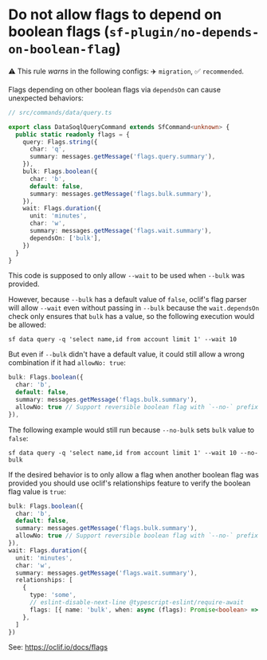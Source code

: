 # Do not allow flags to depend on boolean flags (`sf-plugin/no-depends-on-boolean-flag`)

⚠️ This rule _warns_ in the following configs: ✈️ `migration`, ✅ `recommended`.

<!-- end auto-generated rule header -->

Flags depending on other boolean flags via `dependsOn` can cause unexpected behaviors:

```ts
// src/commands/data/query.ts

export class DataSoqlQueryCommand extends SfCommand<unknown> {
  public static readonly flags = {
    query: Flags.string({
      char: 'q',
      summary: messages.getMessage('flags.query.summary'),
    }),
    bulk: Flags.boolean({
      char: 'b',
      default: false,
      summary: messages.getMessage('flags.bulk.summary'),
    }),
    wait: Flags.duration({
      unit: 'minutes',
      char: 'w',
      summary: messages.getMessage('flags.wait.summary'),
      dependsOn: ['bulk'],
    }) 
  }
}
```

This code is supposed to only allow `--wait` to be used when `--bulk` was provided. 

However, because `--bulk` has a default value of `false`, oclif's flag parser will allow `--wait` even without passing in `--bulk` because the `wait.dependsOn` check only ensures that `bulk` has a value, so the following execution would be allowed:

```
sf data query -q 'select name,id from account limit 1' --wait 10
```

But even if `--bulk` didn't have a default value, it could still allow a wrong combination if it had `allowNo: true`: 

```ts
bulk: Flags.boolean({
  char: 'b',
  default: false,
  summary: messages.getMessage('flags.bulk.summary'),
  allowNo: true // Support reversible boolean flag with `--no-` prefix (e.g. `--no-bulk`).
}),
```

The following example would still run because `--no-bulk` sets `bulk` value to `false`:

```
sf data query -q 'select name,id from account limit 1' --wait 10 --no-bulk
```

If the desired behavior is to only allow a flag when another boolean flag was provided you should use oclif's relationships feature to verify the boolean flag value is `true`:

```ts
bulk: Flags.boolean({
  char: 'b',
  default: false,
  summary: messages.getMessage('flags.bulk.summary'),
  allowNo: true // Support reversible boolean flag with `--no-` prefix (e.g. `--no-bulk`).
}),
wait: Flags.duration({
  unit: 'minutes',
  char: 'w',
  summary: messages.getMessage('flags.wait.summary'),
  relationships: [
    {
      type: 'some',
      // eslint-disable-next-line @typescript-eslint/require-await
      flags: [{ name: 'bulk', when: async (flags): Promise<boolean> => Promise.resolve(flags['bulk'] === true) }],
    },
  ]
}) 
```

See: https://oclif.io/docs/flags
